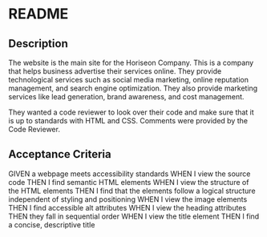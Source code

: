 # README
## Description
The website is the main site for the Horiseon Company. This is a company that helps business advertise their services online. They provide technological services such as social media marketing, online reputation management, and search engine optimization. They also provide marketing services like lead generation, brand awareness, and cost management.

They wanted a code reviewer to look over their code and make sure that it is up to standards with HTML and CSS.
Comments were provided by the Code Reviewer. 

## Acceptance Criteria
GIVEN a webpage meets accessibility standards
WHEN I view the source code
THEN I find semantic HTML elements
WHEN I view the structure of the HTML elements
THEN I find that the elements follow a logical structure independent of styling and positioning
WHEN I view the image elements
THEN I find accessible alt attributes
WHEN I view the heading attributes
THEN they fall in sequential order
WHEN I view the title element
THEN I find a concise, descriptive title
